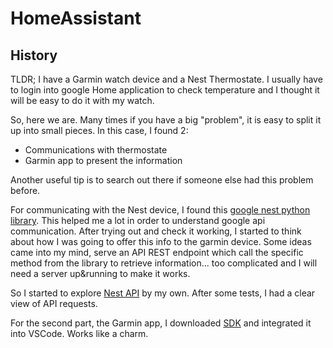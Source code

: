 # HomeAssistant

## History

TLDR; I have a Garmin watch device and a Nest Thermostate. I usually have to login into google Home application to check temperature and I thought it will be easy to do it with my watch.

So, here we are. Many times if you have a big "problem", it is easy to split it up into small pieces. In this case, I found 2:
- Communications with thermostate
- Garmin app to present the information

Another useful tip is to search out there if someone else had this problem before.

For communicating with the Nest device, I found this [google nest python library](https://pypi.org/project/python-google-nest/). This helped me a lot in order to understand google api communication. 
After trying out and check it working, I started to think about how I was going to offer this info to the garmin device. Some ideas came into my mind, serve an API REST endpoint which call the specific method from the library to retrieve information... too complicated and I will need a server up&running to make it works.

So I started to explore [Nest API](https://developers.google.com/nest/device-access/get-started) by my own. After some tests, I had a clear view of API requests.

For the second part, the Garmin app, I downloaded [SDK](https://developer.garmin.com/connect-iq/sdk/) and integrated it into VSCode. Works like a charm.
